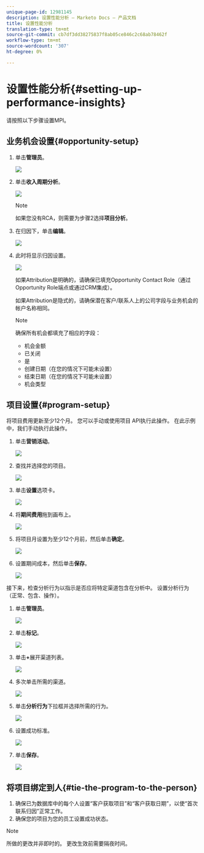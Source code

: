 ```yaml
---
unique-page-id: 12981145
description: 设置性能分析 — Marketo Docs — 产品文档
title: 设置性能分析
translation-type: tm+mt
source-git-commit: cb7df3dd38275837f8ab05ce846c2c68ab78462f
workflow-type: tm+mt
source-wordcount: '307'
ht-degree: 0%

---
```



# 设置性能分析{#setting-up-performance-insights}

请按照以下步骤设置MPI。

## 业务机会设置{#opportunity-setup}

1. 单击&#x200B;**管理员**。

   ![](assets/admin.png)

1. 单击&#x200B;**收入周期分析**。

   ![](assets/two-2.png)

   >[!NOTE]
   >
   >如果您没有RCA，则需要为步骤2选择&#x200B;**项目分析**。

1. 在归因下，单击&#x200B;**编辑**。

   ![](assets/three-1.png)

1. 此时将显示归因设置。

   ![](assets/four-2.png)

   如果Attribution是明确的，请确保已填充Opportunity Contact Role（通过Opportunity Role端点或通过CRM集成）。

   如果Attribution是隐式的，请确保潜在客户/联系人上的公司字段与业务机会的帐户名称相同。

   >[!NOTE]
   >
   >确保所有机会都填充了相应的字段：
   >
   >* 机会金额
   >* 已关闭
   >* 是
   >* 创建日期（在您的情况下可能未设置）
   >* 结束日期（在您的情况下可能未设置）
   >* 机会类型


## 项目设置{#program-setup}

将项目费用更新至少12个月。 您可以手动或使用项目 API执行此操作。 在此示例中，我们手动执行此操作。

1. 单击&#x200B;**营销活动**。

   ![](assets/ma.png)

1. 查找并选择您的项目。

   ![](assets/select-program.png)

1. 单击&#x200B;**设置**&#x200B;选项卡。

   ![](assets/setup-tab.png)

1. 将&#x200B;**期间费用**&#x200B;拖到画布上。

   ![](assets/period-cost.png)

1. 将项目月设置为至少12个月前，然后单击&#x200B;**确定**。

   ![](assets/set-period.png)

1. 设置期间成本，然后单击&#x200B;**保存**。

   ![](assets/set-cost.png)

接下来，检查分析行为以指示是否应将特定渠道包含在分析中。 设置分析行为（正常、包含、操作）。

1. 单击&#x200B;**管理员**。

   ![](assets/admin.png)

1. 单击&#x200B;**标记**。

   ![](assets/tags.png)

1. 单击&#x200B;**+**&#x200B;展开渠道列表。

   ![](assets/channel.png)

1. 多次单击所需的渠道。

   ![](assets/channel-click.png)

1. 单击&#x200B;**分析行为**&#x200B;下拉框并选择所需的行为。

   ![](assets/edit-channel.png)

1. 设置成功标准。

   ![](assets/success.png)

1. 单击&#x200B;**保存**。

   ![](assets/save.png)

## 将项目绑定到人{#tie-the-program-to-the-person}

1. 确保已为数据库中的每个人设置“客户获取项目”和“客户获取日期”，以使“首次联系归因”正常工作。
1. 确保您的项目为您的员工设置成功状态。

>[!NOTE]
>
>所做的更改并非即时的。 更改生效前需要隔夜时间。
